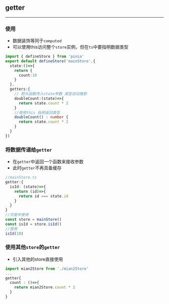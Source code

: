 ## getter
---
### 使用
* 数据装饰等同于`computed`
* 可以使用this访问整个`store`实例，但在`ts`中要指明数据类型
```ts
import { defineStore } from 'pinia'
export default defineStore('mainStore',{
  state:()=>{
    return {
      count:10
    }
  },
  getters:{
    // 箭头函数传入state参数 类型自动推断
    doubleCount:(state)=>{
      return state.count * 2
    }
    //使用this 指明返回类型
    doubleCount() : number {
      return state.count * 2
    }
  }
})
```
### 将数据传递给`getter`
* 在`getter`中返回一个函数来接收参数
* 此时`getter`不再具备缓存
```ts
//mainStore.ts
getter:{
  isId: (state)=>{
    return (id)=>{ 
      return id === state.id 
    }
  }
}
//页面中使用
const store = mainStore()
const isId = store.isId()
//使用
isId(10)
```
### 使用其他`store`的`getter`
* 引入其他的store直接使用
```ts
import mian2Store from './mian2Store'
...
getter{
  count : ()=>{
    return mian2Store.count * 2
  }
}
```